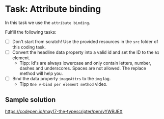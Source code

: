 # Task: Attribute binding

In this task we use the `attribute binding`.

Fulfill the following tasks:

- [ ] Don't start from scratch! Use the provided resources in the `src` folder of this coding task.
- [ ] Convert the headline data property into a valid id and set the ID to the `h1` element.
  - Tipp: Id's are always lowercase and only contain letters, number, dashes and underscores. Spaces are not allowed. The replace method will help you.
- [ ] Bind the data property `imageAttrs` to the `img` tag.
  - Tipp `One v-bind per element method` video.

## Sample solution

https://codepen.io/may17-the-typescripter/pen/vYWBJEX

